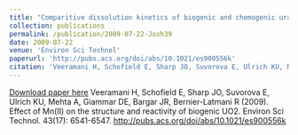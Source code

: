 ```yaml
---
title: "Comparitive dissolution kinetics of biogenic and chemogenic uraninite under oxidizing conditions in the presence of carbonate"
collection: publications
permalink: /publication/2009-07-22-Josh39
date: 2009-07-22
venue: 'Environ Sci Technol'
paperurl: 'http://pubs.acs.org/doi/abs/10.1021/es900556k'
citation: 'Veeramani H, Schofield E, Sharp JO, Suvorova E, Ulrich KU, Mehta A, Giammar DE, Bargar JR, Bernier-Latmani R (2009). Effect of Mn(II) on the structure and reactivity of biogenic UO2. Environ Sci Technol. 43(17): 6541-6547. http://pubs.acs.org/doi/abs/10.1021/es900556k'
---
```


<a href='http://pubs.acs.org/doi/abs/10.1021/es900556k'>Download paper here</a>
Veeramani H, Schofield E, Sharp JO, Suvorova E, Ulrich KU, Mehta A, Giammar DE, Bargar JR, Bernier-Latmani R (2009). Effect of Mn(II) on the structure and reactivity of biogenic UO2. Environ Sci Technol. 43(17): 6541-6547. http://pubs.acs.org/doi/abs/10.1021/es900556k